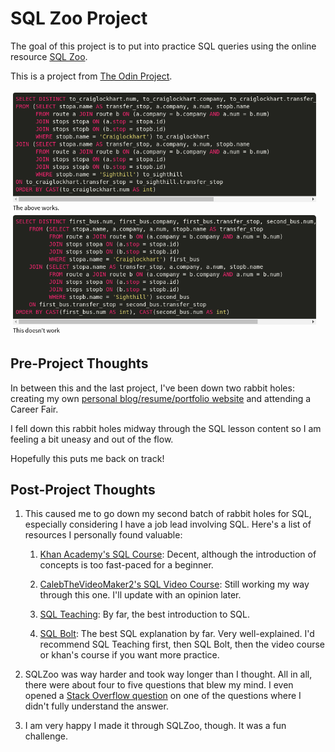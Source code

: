 # SQL Zoo Project

The goal of this project is to put into practice SQL queries using the online resource [SQL Zoo](http://sqlzoo.net/wiki/SQL_Tutorial).

This is a project from [The Odin Project](https://www.theodinproject.com/courses/ruby-on-rails/lessons/sql).

![Struggles](/sql.png)

## Pre-Project Thoughts

In between this and the last project, I've been down two rabbit holes: creating my own [personal blog/resume/portfolio website](https://github.com/JonathanYiv/jonathanyiv.github.io) and attending a Career Fair.

I fell down this rabbit holes midway through the SQL lesson content so I am feeling a bit uneasy and out of the flow.

Hopefully this puts me back on track!

## Post-Project Thoughts

1. This caused me to go down my second batch of rabbit holes for SQL, especially considering I have a job lead involving SQL. Here's a list of resources I personally found valuable:

	1. [Khan Academy's SQL Course](https://www.khanacademy.org/computing/computer-programming/sql): Decent, although the introduction of concepts is too fast-paced for a beginner.

	2. [CalebTheVideoMaker2's SQL Video Course](https://www.youtube.com/watch?v=e7Pr1VgPK4w&list=PL_c9BZzLwBRK0Pc28IdvPQizD2mJlgoID): Still working my way through this one. I'll update with an opinion later.

	3. [SQL Teaching](https://www.sqlteaching.com): By far, the best introduction to SQL.

	4. [SQL Bolt](https://sqlbolt.com): The best SQL explanation by far. Very well-explained. I'd recommend SQL Teaching first, then SQL Bolt, then the video course or khan's course if you want more practice.

2. SQLZoo was way harder and took way longer than I thought. All in all, there were about four to five questions that blew my mind. I even opened a [Stack Overflow question](https://stackoverflow.com/questions/46385904/self-joins-difference-between-queries-sql-zoo) on one of the questions where I didn't fully understand the answer.

3. I am very happy I made it through SQLZoo, though. It was a fun challenge.